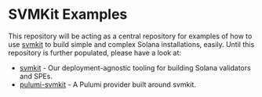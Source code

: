 # SVMKit Examples

This repository will be acting as a central repository for examples of how to use [svmkit](https://github.com/abklabs/svmkit?tab=readme-ov-file#svmkit) to build simple and complex Solana installations, easily.  Until this repository is further populated, please have a look at:

- [svmkit](https://github.com/abklabs/svmkit?tab=readme-ov-file#svmkit) - Our deployment-agnostic tooling for building Solana validators and SPEs.
- [pulumi-svmkit](https://github.com/abklabs/pulumi-svmkit?tab=readme-ov-file#pulumi-svmkit) - A Pulumi provider built around svmkit.

